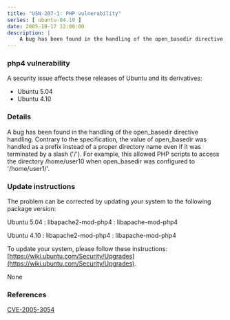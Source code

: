 ```yaml
---
title: "USN-207-1: PHP vulnerability"
series: [ ubuntu-04.10 ]
date: 2005-10-17 12:00:00
description: |
    A bug has been found in the handling of the open_basedir directive handling. Contrary to the specification, the value of open_basedir was handled as a prefix instead of a proper directory name even if it was terminated by a slash (&#39;/&#39;). For example, this allowed PHP scripts to access the directory /home/user10 when open_basedir was configured to &#39;/home/user1/&#39;.
--- 
```

 
### php4 vulnerability

A security issue affects these releases of Ubuntu and its derivatives:

* Ubuntu 5.04
* Ubuntu 4.10

### Details

A bug has been found in the handling of the open_basedir directive handling. Contrary to the specification, the value of open_basedir was handled as a prefix instead of a proper directory name even if it was terminated by a slash (&#39;/&#39;). For example, this allowed PHP scripts to access the directory /home/user10 when open_basedir was configured to &#39;/home/user1/&#39;.

### Update instructions

The problem can be corrected by updating your system to the following package version:

Ubuntu 5.04
 : libapache2-mod-php4 
 : libapache-mod-php4 

Ubuntu 4.10
 : libapache2-mod-php4 
 : libapache-mod-php4 

To update your system, please follow these instructions: [https://wiki.ubuntu.com/Security/Upgrades](https://wiki.ubuntu.com/Security/Upgrades).

None

### References

 [CVE-2005-3054](http://people.ubuntu.com/~ubuntu-security/cve/CVE-2005-3054)
 
